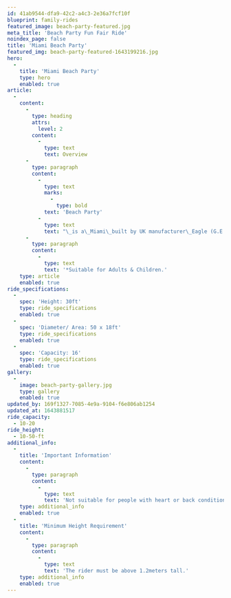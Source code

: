 ```yaml
---
id: 41ab9544-dfa9-42c2-a4c3-2e36a7fcf10f
blueprint: family-rides
featured_image: beach-party-featured.jpg
meta_title: 'Beach Party Fun Fair Ride'
noindex_page: false
title: 'Miami Beach Party'
featured_img: beach-party-featured-1643199216.jpg
hero:
  -
    title: 'Miami Beach Party'
    type: hero
    enabled: true
article:
  -
    content:
      -
        type: heading
        attrs:
          level: 2
        content:
          -
            type: text
            text: Overview
      -
        type: paragraph
        content:
          -
            type: text
            marks:
              -
                type: bold
            text: 'Beach Party'
          -
            type: text
            text: "\_is a\_Miami\_built by UK manufacturer\_Eagle (G.E.T.) Fabrications.\_The Miami is an absolute classic, you can't have a funfair without it. The passengers all sit in a row and when it is full the row of seats take off in a clockwise or anti-clockwise direction at increasing speed. This is a popular ride for friends, family and all thrill-seekers alike."
      -
        type: paragraph
        content:
          -
            type: text
            text: '*Suitable for Adults & Children.'
    type: article
    enabled: true
ride_specifications:
  -
    spec: 'Height: 30ft'
    type: ride_specifications
    enabled: true
  -
    spec: 'Diameter/ Area: 50 x 18ft'
    type: ride_specifications
    enabled: true
  -
    spec: 'Capacity: 16'
    type: ride_specifications
    enabled: true
gallery:
  -
    image: beach-party-gallery.jpg
    type: gallery
    enabled: true
updated_by: 169f1327-7085-4e9a-9104-f6e806ab1254
updated_at: 1643881517
ride_capacity:
  - 10-20
ride_height:
  - 10-50-ft
additional_info:
  -
    title: 'Important Information'
    content:
      -
        type: paragraph
        content:
          -
            type: text
            text: 'Not suitable for people with heart or back conditions or of a nervous disposition should avoid riding. Other medical conditions that may preclude riding include pregnancy, recent surgery, broken bones, or neck problems.'
    type: additional_info
    enabled: true
  -
    title: 'Minimum Height Requirement'
    content:
      -
        type: paragraph
        content:
          -
            type: text
            text: 'The rider must be above 1.2meters tall.'
    type: additional_info
    enabled: true
---
```

